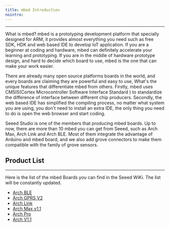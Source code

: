 ```yaml
---
title: mbed Introduction
nointro:
---
```


---
What is mbed? mbed is a prototyping development platform that specially designed for ARM, it provides almost everything you need such as free SDK, HDK and web based IDE to develop IoT application. If you are a beginner at coding and hardware, mbed can definitely accelerate your learning and prototyping. If you are in the middle of hardware prototype design, and hard to decide which board to use, mbed is the one that can make your work easier.

There are already many open source platforms boards in the world, and every boards are claiming they are powerful and easy to use, What's the unique features that differentiate mbed from others. Firstly, mbed uses CMSIS(Cortex Microcontroller Software Interface Standard ) to standardize the difference of interface between different chip producers. Secondly, the web based IDE has simplified the compiling process, no matter what system you are using, you don't need to install an extra IDE, the only thing you need to do is open the web browser and start coding.

Seeed Studio is one of the members that producing mbed boards. Up to now, there are more than 10 mbed you can get from Seeed, such as Arch Max, Arch Link and Arch BLE. Most of them integrate the advantage of Arduino and mbed board, and we also add grove connectors to make them compatible with the family of grove sensors.


## Product  List
---

Here is the list of the mbed Boards you can find in the Seeed WiKi. The list will be constantly updated.

- [Arch BLE](/Arch_BLE/)
- [Arch GPRS V2](/Arch_GPRS_V2/)
- [Arch Link](/Arch_Link/)
- [Arch Max v1.1](/Arch_Max_v1.1/)
- [Arch Pro](/Arch_Pro/)
- [Arch V1.1](/Arch_V1.1/)

